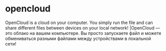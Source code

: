 # opencloud
OpenCloud is a cloud on your computer. You simply run the file and can share different files between devices on your local network! |OpenCloud — это облако на вашем компьютере. Вы просто запускаете файл и можете обмениваться разными файлами между устройствами в локальной сети!
